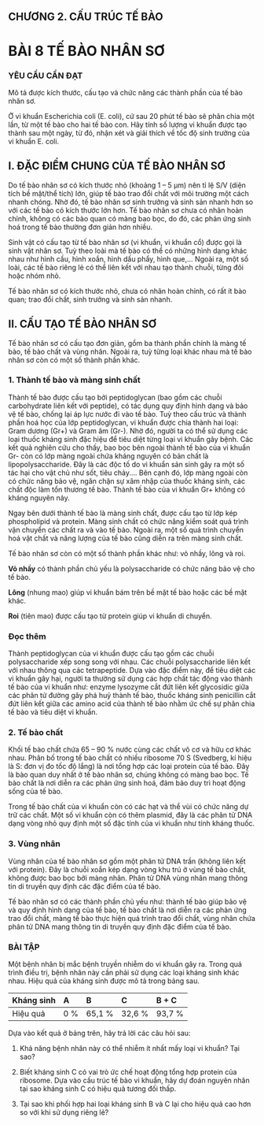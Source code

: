 ## CHƯƠNG 2. CẤU TRÚC TẾ BÀO

# BÀI 8 TẾ BÀO NHÂN SƠ

### YÊU CẦU CẦN ĐẠT
Mô tả được kích thước, cấu tạo và chức năng các thành phần của tế bào nhân sơ.

Ở vi khuẩn Escherichia coli (E. coli), cứ sau 20 phút tế bào sẽ phân chia một lần, từ một tế bào cho hai tế bào con. Hãy tính số lượng vi khuẩn được tạo thành sau một ngày, từ đó, nhận xét và giải thích về tốc độ sinh trưởng của vi khuẩn E. coli.

## I. ĐẶC ĐIỂM CHUNG CỦA TẾ BÀO NHÂN SƠ

Do tế bào nhân sơ có kích thước nhỏ (khoảng 1 – 5 µm) nên tỉ lệ S/V (diện tích bề mặt/thể tích) lớn, giúp tế bào trao đổi chất với môi trường một cách nhanh chóng. Nhờ đó, tế bào nhân sơ sinh trưởng và sinh sản nhanh hơn so với các tế bào có kích thước lớn hơn. Tế bào nhân sơ chưa có nhân hoàn chỉnh, không có các bào quan có màng bao bọc, do đó, các phản ứng sinh hoá trong tế bào thường đơn giản hơn nhiều.

Sinh vật có cấu tạo từ tế bào nhân sơ (vi khuẩn, vi khuẩn cổ) được gọi là sinh vật nhân sơ. Tuỳ theo loài mà tế bào có thể có những hình dạng khác nhau như hình cầu, hình xoắn, hình dấu phẩy, hình que,... Ngoài ra, một số loài, các tế bào riêng lẻ có thể liên kết với nhau tạo thành chuỗi, từng đôi hoặc nhóm nhỏ.

Tế bào nhân sơ có kích thước nhỏ, chưa có nhân hoàn chỉnh, có rất ít bào quan; trao đổi chất, sinh trưởng và sinh sản nhanh.

## II. CẤU TẠO TẾ BÀO NHÂN SƠ
Tế bào nhân sơ có cấu tạo đơn giản, gồm ba thành phần chính là màng tế bào, tế bào chất và vùng nhân. Ngoài ra, tuỳ từng loại khác nhau mà tế bào nhân sơ còn có một số thành phần khác.

### 1. Thành tế bào và màng sinh chất

Thành tế bào được cấu tạo bởi peptidoglycan (bao gồm các chuỗi carbohydrate liên kết với peptide), có tác dụng quy định hình dạng và bảo vệ tế bào, chống lại áp lực nước đi vào tế bào. Tuỳ theo cấu trúc và thành phần hoá học của lớp peptidoglycan, vi khuẩn được chia thành hai loại: Gram dương (Gr+) và Gram âm (Gr-). Nhờ đó, người ta có thể sử dụng các loại thuốc kháng sinh đặc hiệu để tiêu diệt từng loại vi khuẩn gây bệnh. Các kết quả nghiên cứu cho thấy, bao bọc bên ngoài thành tế bào của vi khuẩn Gr- còn có lớp màng ngoài chứa kháng nguyên có bản chất là lipopolysaccharide. Đây là các độc tố do vi khuẩn sản sinh gây ra một số tác hại cho vật chủ như sốt, tiêu chảy.... Bên cạnh đó, lớp màng ngoài còn có chức năng bảo vệ, ngăn chặn sự xâm nhập của thuốc kháng sinh, các chất độc làm tổn thương tế bào. Thành tế bào của vi khuẩn Gr+ không có kháng nguyên nảy.

Ngay bên dưới thành tế bào là màng sinh chất, được cấu tạo từ lớp kép phospholipid và protein. Màng sinh chất có chức năng kiểm soát quá trình vận chuyển các chất ra và vào tế bào. Ngoài ra, một số quá trình chuyển hoá vật chất và năng lượng của tế bào cũng diễn ra trên màng sinh chất.

Tế bào nhân sơ còn có một số thành phần khác như: vỏ nhầy, lông và roi.

**Vỏ nhầy** có thành phần chủ yếu là polysaccharide có chức năng bảo vệ cho tế bào.

**Lông** (nhung mao) giúp vi khuẩn bám trên bề mặt tế bào hoặc các bề mặt khác.

**Roi** (tiên mao) được cấu tạo từ protein giúp vi khuẩn di chuyển.

### Đọc thêm

Thành peptidoglycan của vi khuẩn được cấu tạo gồm các chuỗi polysaccharide xếp song song với nhau. Các chuỗi polysaccharide liên kết với nhau thông qua các tetrapeptide. Dựa vào đặc điểm này, để tiêu diệt các vi khuẩn gây hại, người ta thường sử dụng các hợp chất tác động vào thành tế bào của vi khuẩn như: enzyme lysozyme cắt đứt liên kết glycosidic giữa các phân tử đường gây phá huỷ thành tế bào, thuốc kháng sinh penicillin cắt đứt liên kết giữa các amino acid của thành tế bào nhằm ức chế sự phân chia tế bào và tiêu diệt vi khuẩn.

### 2. Tế bào chất

Khối tế bào chất chứa 65 – 90 % nước cùng các chất vô cơ và hữu cơ khác nhau. Phân bố trong tế bào chất có nhiều ribosome 70 S (Svedberg, kí hiệu là S: đơn vị đo tốc độ lắng) là nơi tổng hợp các loại protein của tế bào. Đây là bào quan duy nhất ở tế bào nhân sơ, chúng không có màng bao bọc. Tế bào chất là nơi diễn ra các phản ứng sinh hoá, đảm bảo duy trì hoạt động sống của tế bào.

Trong tế bào chất của vi khuẩn còn có các hạt và thể vùi có chức năng dự trữ các chất. Một số vi khuẩn còn có thêm plasmid, đây là các phân tử DNA dạng vòng nhỏ quy định một số đặc tính của vi khuẩn như tính kháng thuốc.

### 3. Vùng nhân

Vùng nhân của tế bào nhân sơ gồm một phân tử DNA trần (không liên kết với protein). Đây là chuỗi xoắn kép dạng vòng khu trú ở vùng tế bào chất, không được bao bọc bởi màng nhân. Phân tử DNA vùng nhân mang thông tin di truyền quy định các đặc điểm của tế bào.

Tế bào nhân sơ có các thành phần chủ yếu như: thành tế bào giúp bảo vệ và quy định hình dạng của tế bào, tế bào chất là nơi diễn ra các phản ứng trao đổi chất, màng tế bào thực hiện quá trình trao đổi chất, vùng nhân chứa phân tử DNA mang thông tin di truyền quy định đặc điểm của tế bào.

### BÀI TẬP

Một bệnh nhân bị mắc bệnh truyền nhiễm do vi khuẩn gây ra. Trong quá trình điều trị, bệnh nhân này cần phải sử dụng các loại kháng sinh khác nhau. Hiệu quả của kháng sinh được mô tả trong bảng sau.

| Kháng sinh | A   | B     | C     | B + C   |
| :--------- | :-- | :---- | :---- | :------ |
| Hiệu quả   | 0 % | 65,1 % | 32,6 % | 93,7 % |

Dựa vào kết quả ở bảng trên, hãy trả lời các câu hỏi sau:

1. Khả năng bệnh nhân này có thể nhiễm ít nhất mấy loại vi khuẩn? Tại sao?

2. Biết kháng sinh C có vai trò ức chế hoạt động tổng hợp protein của ribosome. Dựa vào cấu trúc tế bào vi khuẩn, hãy dự đoán nguyên nhân tại sao kháng sinh C có hiệu quả tương đối thấp.

3. Tại sao khi phối hợp hai loại kháng sinh B và C lại cho hiệu quả cao hơn so với khi sử dụng riêng lẻ?
